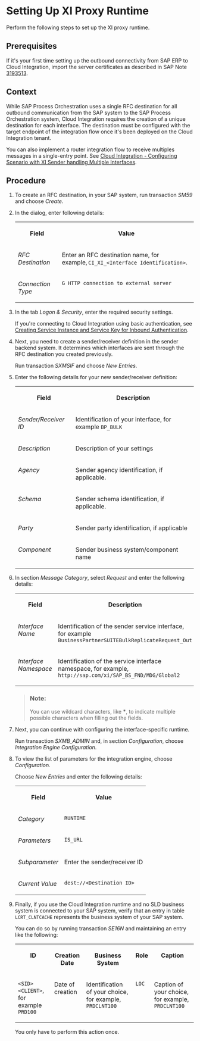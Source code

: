 <!-- loio6598c5349d59417b97b2200a07b38e12 -->

# Setting Up XI Proxy Runtime

Perform the following steps to set up the XI proxy runtime.



<a name="loio6598c5349d59417b97b2200a07b38e12__prereq_oxg_t4f_mxb"/>

## Prerequisites

If it's your first time setting up the outbound connectivity from SAP ERP to Cloud Integration, import the server certificates as described in SAP Note [3193513](https://me.sap.com/notes/3193513).



<a name="loio6598c5349d59417b97b2200a07b38e12__context_znv_b4f_mxb"/>

## Context

While SAP Process Orchestration uses a single RFC destination for all outbound communication from the SAP system to the SAP Process Orchestration system, Cloud Integration requires the creation of a unique destination for each interface. The destination must be configured with the target endpoint of the integration flow once it's been deployed on the Cloud Integration tenant.

You can also implement a router integration flow to receive multiples messages in a single-entry point. See [Cloud Integration - Configuring Scenario with XI Sender handling Multiple Interfaces](https://blogs.sap.com/2018/12/04/cloud-integration-configuring-scenario-with-xi-sender-handling-multiple-interfaces/).



<a name="loio6598c5349d59417b97b2200a07b38e12__steps_sjs_c4f_mxb"/>

## Procedure

1.  To create an RFC destination, in your SAP system, run transaction *SM59* and choose *Create*.

2.  In the dialog, enter following details:


    <table>
    <tr>
    <th valign="top">

    Field


    
    </th>
    <th valign="top">

    Value


    
    </th>
    </tr>
    <tr>
    <td valign="top">
    
    *RFC Destination*


    
    </td>
    <td valign="top">
    
    Enter an RFC destination name, for example, `CI_XI_<Interface Identification>`.


    
    </td>
    </tr>
    <tr>
    <td valign="top">
    
    *Connection Type*


    
    </td>
    <td valign="top">
    
    `G HTTP connection to external server`


    
    </td>
    </tr>
    </table>
    
3.  In the tab *Logon & Security*, enter the required security settings.

    If you're connecting to Cloud Integration using basic authentication, see [Creating Service Instance and Service Key for Inbound Authentication](https://help.sap.com/docs/CLOUD_INTEGRATION/368c481cd6954bdfa5d0435479fd4eaf/19af5e205fe14af6a4f8a9fd80d4dc92.html).

4.  Next, you need to create a sender/receiver definition in the sender backend system. It determines which interfaces are sent through the RFC destination you created previously.

    Run transaction *SXMSIF* and choose *New Entries*.

5.  Enter the following details for your new sender/receiver definition:


    <table>
    <tr>
    <th valign="top">

    Field


    
    </th>
    <th valign="top">

    Description


    
    </th>
    </tr>
    <tr>
    <td valign="top">
    
    *Sender/Receiver ID*


    
    </td>
    <td valign="top">
    
    Identification of your interface, for example `BP_BULK`


    
    </td>
    </tr>
    <tr>
    <td valign="top">
    
    *Description*


    
    </td>
    <td valign="top">
    
    Description of your settings


    
    </td>
    </tr>
    <tr>
    <td valign="top">
    
    *Agency*


    
    </td>
    <td valign="top">
    
    Sender agency identification, if applicable.


    
    </td>
    </tr>
    <tr>
    <td valign="top">
    
    *Schema*


    
    </td>
    <td valign="top">
    
    Sender schema identification, if applicable.


    
    </td>
    </tr>
    <tr>
    <td valign="top">
    
    *Party*


    
    </td>
    <td valign="top">
    
    Sender party identification, if applicable


    
    </td>
    </tr>
    <tr>
    <td valign="top">
    
    *Component*


    
    </td>
    <td valign="top">
    
    Sender business system/component name


    
    </td>
    </tr>
    </table>
    
6.  In section *Message Category*, select *Request* and enter the following details:


    <table>
    <tr>
    <th valign="top">

    Field


    
    </th>
    <th valign="top">

    Description


    
    </th>
    </tr>
    <tr>
    <td valign="top">
    
    *Interface Name*


    
    </td>
    <td valign="top">
    
    Identification of the sender service interface, for example `BusinessPartnerSUITEBulkReplicateRequest_Out`


    
    </td>
    </tr>
    <tr>
    <td valign="top">
    
    *Interface Namespace*


    
    </td>
    <td valign="top">
    
    Identification of the service interface namespace, for example, `http://sap.com/xi/SAP_BS_FND/MDG/Global2`


    
    </td>
    </tr>
    </table>
    
    > ### Note:  
    > You can use wildcard characters, like **\***, to indicate multiple possible characters when filling out the fields.

7.  Next, you can continue with configuring the interface-specific runtime.

    Run transaction *SXMB\_ADMIN* and, in section *Configuration*, choose *Integration Engine Configuration*.

8.  To view the list of parameters for the integration engine, choose *Configuration*.

    Choose *New Entries* and enter the following details:


    <table>
    <tr>
    <th valign="top">

    Field


    
    </th>
    <th valign="top">

    Value


    
    </th>
    </tr>
    <tr>
    <td valign="top">
    
    *Category*


    
    </td>
    <td valign="top">
    
    `RUNTIME`


    
    </td>
    </tr>
    <tr>
    <td valign="top">
    
    *Parameters*


    
    </td>
    <td valign="top">
    
    `IS_URL` 


    
    </td>
    </tr>
    <tr>
    <td valign="top">
    
    *Subparameter*


    
    </td>
    <td valign="top">
    
    Enter the sender/receiver ID


    
    </td>
    </tr>
    <tr>
    <td valign="top">
    
    *Current Value*


    
    </td>
    <td valign="top">
    
    `dest://<Destination ID>`


    
    </td>
    </tr>
    </table>
    
9.  Finally, if you use the Cloud Integration runtime and no SLD business system is connected to your SAP system, verify that an entry in table `LCRT_CLNTCACHE` represents the business system of your SAP system.

    You can do so by running transaction *SE16N* and maintaining an entry like the following:


    <table>
    <tr>
    <th valign="top">

    ID


    
    </th>
    <th valign="top">

    Creation Date


    
    </th>
    <th valign="top">

    Business System


    
    </th>
    <th valign="top">

    Role


    
    </th>
    <th valign="top">

    Caption


    
    </th>
    </tr>
    <tr>
    <td valign="top">
    
    `<SID><CLIENT>`, for example `PRD100`


    
    </td>
    <td valign="top">
    
    Date of creation


    
    </td>
    <td valign="top">
    
    Identification of your choice, for example, `PRDCLNT100`


    
    </td>
    <td valign="top">
    
    `LOC`


    
    </td>
    <td valign="top">
    
    Caption of your choice, for example, `PRDCLNT100`


    
    </td>
    </tr>
    </table>
    
    You only have to perform this action once.


